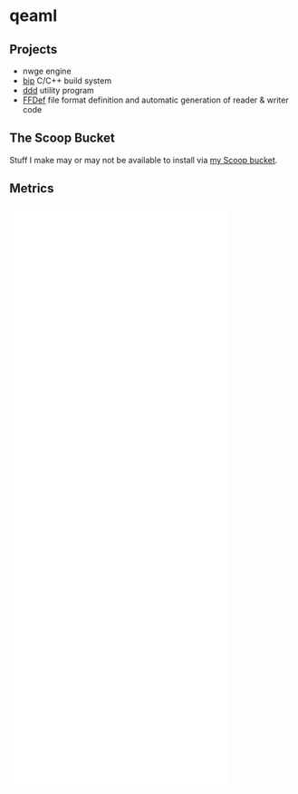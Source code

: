 # qeaml

## Projects

* nwge engine
* [bip][bip] C/C++ build system
* [ddd][ddd] utility program
* [FFDef][ffdef] file format definition and automatic generation of reader & writer code

## The Scoop Bucket

Stuff I make may or may not be available to install via [my Scoop bucket][bkt].

## Metrics
[![Metrics](/github-metrics.svg)](https://github.com/lowlighter/metrics)

[nwge]: https://github.com/qeaml/nwge-docs
[bip]: https://github.com/qeaml/bip

[ddd]: https://github.com/qeaml/ddd
[ffdef]: https://github.com/qeaml/FFDef

[bkt]: https://github.com/qeaml/scoop
